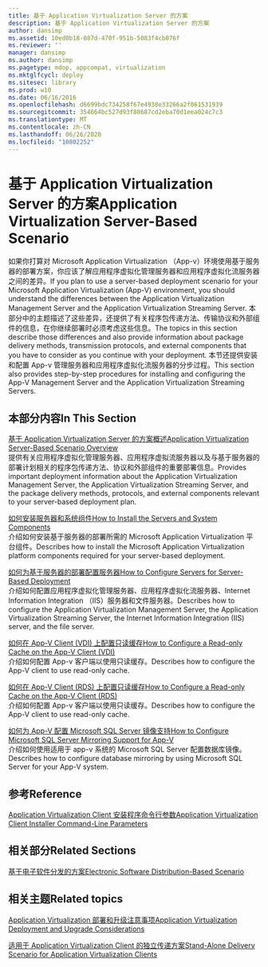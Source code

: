 ```yaml
---
title: 基于 Application Virtualization Server 的方案
description: 基于 Application Virtualization Server 的方案
author: dansimp
ms.assetid: 10ed0b18-087d-470f-951b-5083f4cb076f
ms.reviewer: ''
manager: dansimp
ms.author: dansimp
ms.pagetype: mdop, appcompat, virtualization
ms.mktglfcycl: deploy
ms.sitesec: library
ms.prod: w10
ms.date: 06/16/2016
ms.openlocfilehash: d6699bdc734258f67e4938e33266a2f061531939
ms.sourcegitcommit: 354664bc527d93f80687cd2eba70d1eea024c7c3
ms.translationtype: MT
ms.contentlocale: zh-CN
ms.lasthandoff: 06/26/2020
ms.locfileid: "10802252"
---
```

# <span data-ttu-id="df12e-103">基于 Application Virtualization Server 的方案</span><span class="sxs-lookup"><span data-stu-id="df12e-103">Application Virtualization Server-Based Scenario</span></span>


<span data-ttu-id="df12e-104">如果你打算对 Microsoft Application Virtualization （App-v）环境使用基于服务器的部署方案，你应该了解应用程序虚拟化管理服务器和应用程序虚拟化流服务器之间的差异。</span><span class="sxs-lookup"><span data-stu-id="df12e-104">If you plan to use a server-based deployment scenario for your Microsoft Application Virtualization (App-V) environment, you should understand the differences between the Application Virtualization Management Server and the Application Virtualization Streaming Server.</span></span> <span data-ttu-id="df12e-105">本部分中的主题描述了这些差异，还提供了有关程序包传递方法、传输协议和外部组件的信息，在你继续部署时必须考虑这些信息。</span><span class="sxs-lookup"><span data-stu-id="df12e-105">The topics in this section describe those differences and also provide information about package delivery methods, transmission protocols, and external components that you have to consider as you continue with your deployment.</span></span> <span data-ttu-id="df12e-106">本节还提供安装和配置 App-v 管理服务器和应用程序虚拟化流服务器的分步过程。</span><span class="sxs-lookup"><span data-stu-id="df12e-106">This section also provides step-by-step procedures for installing and configuring the App-V Management Server and the Application Virtualization Streaming Servers.</span></span>

## <span data-ttu-id="df12e-107">本部分内容</span><span class="sxs-lookup"><span data-stu-id="df12e-107">In This Section</span></span>


<a href="" id="application-virtualization-server-based-scenario-overview"></a>[<span data-ttu-id="df12e-108">基于 Application Virtualization Server 的方案概述</span><span class="sxs-lookup"><span data-stu-id="df12e-108">Application Virtualization Server-Based Scenario Overview</span></span>](application-virtualization-server-based-scenario-overview.md)  
<span data-ttu-id="df12e-109">提供有关应用程序虚拟化管理服务器、应用程序虚拟流服务器以及与基于服务器的部署计划相关的程序包传递方法、协议和外部组件的重要部署信息。</span><span class="sxs-lookup"><span data-stu-id="df12e-109">Provides important deployment information about the Application Virtualization Management Server, the Application Virtualization Streaming Server, and the package delivery methods, protocols, and external components relevant to your server-based deployment plan.</span></span>

<a href="" id="how-to-install-the-servers-and-system-components"></a>[<span data-ttu-id="df12e-110">如何安装服务器和系统组件</span><span class="sxs-lookup"><span data-stu-id="df12e-110">How to Install the Servers and System Components</span></span>](how-to-install-the-servers-and-system-components.md)  
<span data-ttu-id="df12e-111">介绍如何安装基于服务器的部署所需的 Microsoft Application Virtualization 平台组件。</span><span class="sxs-lookup"><span data-stu-id="df12e-111">Describes how to install the Microsoft Application Virtualization platform components required for your server-based deployment.</span></span>

<a href="" id="how-to-configure-servers-for-server-based-deployment"></a>[<span data-ttu-id="df12e-112">如何为基于服务器的部署配置服务器</span><span class="sxs-lookup"><span data-stu-id="df12e-112">How to Configure Servers for Server-Based Deployment</span></span>](how-to-configure-servers-for-server-based-deployment.md)  
<span data-ttu-id="df12e-113">介绍如何配置应用程序虚拟化管理服务器、应用程序虚拟化流服务器、Internet Information Integration （IIS）服务器和文件服务器。</span><span class="sxs-lookup"><span data-stu-id="df12e-113">Describes how to configure the Application Virtualization Management Server, the Application Virtualization Streaming Server, the Internet Information Integration (IIS) server, and the file server.</span></span>

<a href="" id="how-to-configure-a-read-only-cache-on-the-app-v-client--vdi-"></a>[<span data-ttu-id="df12e-114">如何在 App-V Client (VDI) 上配置只读缓存</span><span class="sxs-lookup"><span data-stu-id="df12e-114">How to Configure a Read-only Cache on the App-V Client (VDI)</span></span>](how-to-configure-a-read-only-cache-on-the-app-v-client--vdi-.md)  
<span data-ttu-id="df12e-115">介绍如何配置 App-v 客户端以使用只读缓存。</span><span class="sxs-lookup"><span data-stu-id="df12e-115">Describes how to configure the App-V client to use read-only cache.</span></span>

<a href="" id="how-to-configure-a-read-only-cache-on-the-app-v-client--rds-"></a>[<span data-ttu-id="df12e-116">如何在 App-V Client (RDS) 上配置只读缓存</span><span class="sxs-lookup"><span data-stu-id="df12e-116">How to Configure a Read-only Cache on the App-V Client (RDS)</span></span>](how-to-configure-a-read-only-cache-on-the-app-v-client--rds--sp1.md)  
<span data-ttu-id="df12e-117">介绍如何配置 App-v 客户端以使用只读缓存。</span><span class="sxs-lookup"><span data-stu-id="df12e-117">Describes how to configure the App-V client to use read-only cache.</span></span>

<a href="" id="how-to-configure-microsoft-sql-server-mirroring-support-for-app-v"></a>[<span data-ttu-id="df12e-118">如何为 App-V 配置 Microsoft SQL Server 镜像支持</span><span class="sxs-lookup"><span data-stu-id="df12e-118">How to Configure Microsoft SQL Server Mirroring Support for App-V</span></span>](how-to-configure-microsoft-sql-server-mirroring-support-for-app-v.md)  
<span data-ttu-id="df12e-119">介绍如何使用适用于 app-v 系统的 Microsoft SQL Server 配置数据库镜像。</span><span class="sxs-lookup"><span data-stu-id="df12e-119">Describes how to configure database mirroring by using Microsoft SQL Server for your App-V system.</span></span>

## <span data-ttu-id="df12e-120">参考</span><span class="sxs-lookup"><span data-stu-id="df12e-120">Reference</span></span>


[<span data-ttu-id="df12e-121">Application Virtualization Client 安装程序命令行参数</span><span class="sxs-lookup"><span data-stu-id="df12e-121">Application Virtualization Client Installer Command-Line Parameters</span></span>](application-virtualization-client-installer-command-line-parameters.md)

## <span data-ttu-id="df12e-122">相关部分</span><span class="sxs-lookup"><span data-stu-id="df12e-122">Related Sections</span></span>


[<span data-ttu-id="df12e-123">基于电子软件分发的方案</span><span class="sxs-lookup"><span data-stu-id="df12e-123">Electronic Software Distribution-Based Scenario</span></span>](electronic-software-distribution-based-scenario.md)

## <span data-ttu-id="df12e-124">相关主题</span><span class="sxs-lookup"><span data-stu-id="df12e-124">Related topics</span></span>


[<span data-ttu-id="df12e-125">Application Virtualization 部署和升级注意事项</span><span class="sxs-lookup"><span data-stu-id="df12e-125">Application Virtualization Deployment and Upgrade Considerations</span></span>](application-virtualization-deployment-and-upgrade-considerations.md)

[<span data-ttu-id="df12e-126">适用于 Application Virtualization Client 的独立传递方案</span><span class="sxs-lookup"><span data-stu-id="df12e-126">Stand-Alone Delivery Scenario for Application Virtualization Clients</span></span>](stand-alone-delivery-scenario-for-application-virtualization-clients.md)

 

 





